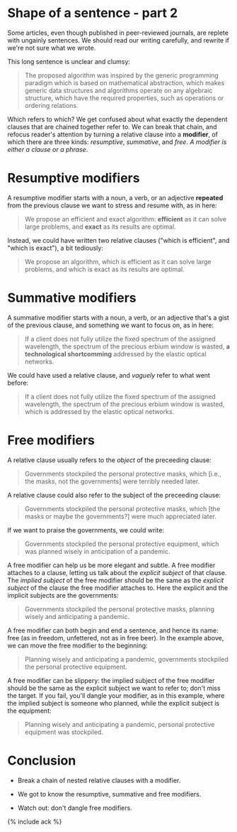 # Shape of a sentence - part 2

Some articles, even though published in peer-reviewed journals, are
replete with ungainly sentences.  We should read our writing
carefully, and rewrite if we're not sure what we wrote.

This long sentence is unclear and clumsy:

> The proposed algorithm was inspired by the generic programming
> paradigm which is based on mathematical abstraction, which makes
> generic data structures and algorithms operate on any algebraic
> structure, which have the required properties, such as operations or
> ordering relations.

Which refers to which?  We get confused about what exactly the
dependent clauses that are chained together refer to.  We can break
that chain, and refocus reader's attention by turning a relative
clause into a **modifier**, of which there are three kinds:
*resumptive*, *summative*, and *free*.  *A modifier is either a clause
or a phrase*.

# Resumptive modifiers

A resumptive modifier starts with a noun, a verb, or an adjective
**repeated** from the previous clause we want to stress and resume
with, as in here:

> We propose an efficient and exact algorithm: **efficient** as it can
> solve large problems, and **exact** as its results are optimal.

Instead, we could have written two relative clauses ("which is
efficient", and "which is exact"), a bit tediously:

> We propose an algorithm, which is efficient as it can solve large
> problems, and which is exact as its results are optimal.

# Summative modifiers

A summative modifier starts with a noun, a verb, or an adjective
that's a gist of the previous clause, and something we want to focus
on, as in here:

> If a client does not fully utilize the fixed spectrum of the
> assigned wavelength, the spectrum of the precious erbium window is
> wasted, **a technological shortcomming** addressed by the elastic
> optical networks.

We could have used a relative clause, and *vaguely* refer to what went
before:

> If a client does not fully utilize the fixed spectrum of the
> assigned wavelength, the spectrum of the precious erbium window is
> wasted, which is addressed by the elastic optical networks.

# Free modifiers

A relative clause usually refers to the *object* of the preceeding
clause:

> Governments stockpiled the personal protective masks, which [i.e.,
> the masks, not the governments] were terribly needed later.

A relative clause could also refer to the subject of the preceeding
clause:

> Governments stockpiled the personal protective masks, which [the
> masks or maybe the governments?] were much appreciated later.

If we want to praise the governments, we could write:

> Governments stockpiled the personal protective equipment, which was
> planned wisely in anticipation of a pandemic.

A free modifier can help us be more elegant and subtle.  A free
modifier attaches to a clause, letting us talk about the *explicit
subject* of that clause.  The *implied subject* of the free modifier
should be the same as the *explicit subject* of the clause the free
modifier attaches to.  Here the explicit and the implicit subjects are
the governments:

> Governments stockpiled the personal protective masks, planning
> wisely and anticipating a pandemic.

A free modifier can both begin and end a sentence, and hence its name:
free (as in freedom, unfettered, not as in free beer).  In the example
above, we can move the free modifier to the beginning:

> Planning wisely and anticipating a pandemic, governments stockpiled
> the personal protective equipment.

A free modifier can be slippery: the implied subject of the free
modifier should be the same as the explicit subject we want to refer
to; don't miss the target.  If you fail, you'll dangle your modifier,
as in this example, where the implied subject is someone who planned,
while the explicit subject is the equipment:

> Planning wisely and anticipating a pandemic, personal protective
> equipment was stockpiled.

# Conclusion

* Break a chain of nested relative clauses with a modifier.

* We got to know the resumptive, summative and free modifiers.

* Watch out: don't dangle free modifiers.

{% include ack %}
